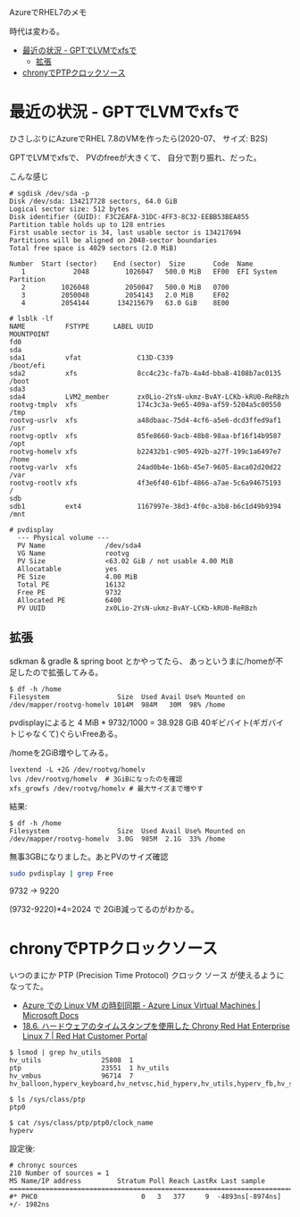 AzureでRHEL7のメモ 

時代は変わる。

- [最近の状況 - GPTでLVMでxfsで](#最近の状況---gptでlvmでxfsで)
  - [拡張](#拡張)
- [chronyでPTPクロックソース](#chronyでptpクロックソース)


# 最近の状況 - GPTでLVMでxfsで

ひさしぶりにAzureでRHEL 7.8のVMを作ったら(2020-07、
サイズ: B2S)

GPTでLVMでxfsで、
PVのfreeが大きくて、
自分で割り振れ、だった。

こんな感じ
```
# sgdisk /dev/sda -p
Disk /dev/sda: 134217728 sectors, 64.0 GiB
Logical sector size: 512 bytes
Disk identifier (GUID): F3C2EAFA-31DC-4FF3-8C32-EEBB53BEA855
Partition table holds up to 128 entries
First usable sector is 34, last usable sector is 134217694
Partitions will be aligned on 2048-sector boundaries
Total free space is 4029 sectors (2.0 MiB)

Number  Start (sector)    End (sector)  Size       Code  Name
   1            2048         1026047   500.0 MiB   EF00  EFI System Partition
   2         1026048         2050047   500.0 MiB   0700
   3         2050048         2054143   2.0 MiB     EF02
   4         2054144       134215679   63.0 GiB    8E00

# lsblk -lf
NAME          FSTYPE      LABEL UUID                                   MOUNTPOINT
fd0
sda
sda1          vfat              C13D-C339                              /boot/efi
sda2          xfs               8cc4c23c-fa7b-4a4d-bba8-4108b7ac0135   /boot
sda3
sda4          LVM2_member       zx0Lio-2YsN-ukmz-BvAY-LCKb-kRU0-ReRBzh
rootvg-tmplv  xfs               174c3c3a-9e65-409a-af59-5204a5c00550   /tmp
rootvg-usrlv  xfs               a48dbaac-75d4-4cf6-a5e6-dcd3ffed9af1   /usr
rootvg-optlv  xfs               85fe8660-9acb-48b8-98aa-bf16f14b9587   /opt
rootvg-homelv xfs               b22432b1-c905-492b-a27f-199c1a6497e7   /home
rootvg-varlv  xfs               24ad0b4e-1b6b-45e7-9605-8aca02d20d22   /var
rootvg-rootlv xfs               4f3e6f40-61bf-4866-a7ae-5c6a94675193   /
sdb
sdb1          ext4              1167997e-38d3-4f0c-a3b8-b6c1d49b9394   /mnt

# pvdisplay
  --- Physical volume ---
  PV Name               /dev/sda4
  VG Name               rootvg
  PV Size               <63.02 GiB / not usable 4.00 MiB
  Allocatable           yes
  PE Size               4.00 MiB
  Total PE              16132
  Free PE               9732
  Allocated PE          6400
  PV UUID               zx0Lio-2YsN-ukmz-BvAY-LCKb-kRU0-ReRBzh
```

## 拡張

sdkman & gradle & spring boot とかやってたら、
あっというまに/homeが不足したので拡張してみる。

```
$ df -h /home
Filesystem                 Size  Used Avail Use% Mounted on
/dev/mapper/rootvg-homelv 1014M  984M   30M  98% /home
```

pvdisplayによると
4 MiB * 9732/1000 = 38.928 GiB
40ギビバイト(ギガバイトじゃなくて)ぐらいFreeある。

/homeを2GiB増やしてみる。
```
lvextend -L +2G /dev/rootvg/homelv
lvs /dev/rootvg/homelv  # 3GiBになったのを確認
xfs_growfs /dev/rootvg/homelv # 最大サイズまで増やす
```

結果:
```
$ df -h /home
Filesystem                 Size  Used Avail Use% Mounted on
/dev/mapper/rootvg-homelv  3.0G  985M  2.1G  33% /home
```

無事3GBになりました。あとPVのサイズ確認
```sh
sudo pvdisplay | grep Free
```

9732 -> 9220

(9732-9220)*4=2024 で 2GiB減ってるのがわかる。

# chronyでPTPクロックソース

いつのまにか
PTP (Precision Time Protocol) クロック ソース
が使えるようになってた。

- [Azure での Linux VM の時刻同期 - Azure Linux Virtual Machines | Microsoft Docs](https://docs.microsoft.com/ja-jp/azure/virtual-machines/linux/time-sync#configuration-options)
- [18.6. ハードウェアのタイムスタンプを使用した Chrony Red Hat Enterprise Linux 7 | Red Hat Customer Portal](https://access.redhat.com/documentation/ja-jp/red_hat_enterprise_linux/7/html/system_administrators_guide/sect-hw_timestamping)

```
$ lsmod | grep hv_utils
hv_utils               25808  1
ptp                    23551  1 hv_utils
hv_vmbus               96714  7 hv_balloon,hyperv_keyboard,hv_netvsc,hid_hyperv,hv_utils,hyperv_fb,hv_storvsc

$ ls /sys/class/ptp
ptp0

$ cat /sys/class/ptp/ptp0/clock_name
hyperv
```

設定後:
```
# chronyc sources
210 Number of sources = 1
MS Name/IP address         Stratum Poll Reach LastRx Last sample
===============================================================================
#* PHC0                          0   3   377     9  -4893ns[-8974ns] +/- 1982ns
```
